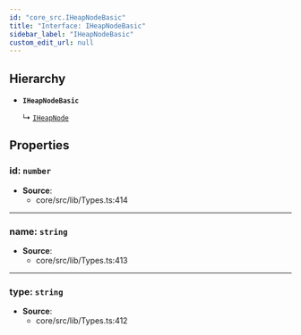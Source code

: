 ```yaml
---
id: "core_src.IHeapNodeBasic"
title: "Interface: IHeapNodeBasic"
sidebar_label: "IHeapNodeBasic"
custom_edit_url: null
---
```


## Hierarchy

- **`IHeapNodeBasic`**

  ↳ [`IHeapNode`](core_src.IHeapNode.md)

## Properties

### <a id="id" name="id"></a> **id**: `number`

 * **Source**:
    * core/src/lib/Types.ts:414

___

### <a id="name" name="name"></a> **name**: `string`

 * **Source**:
    * core/src/lib/Types.ts:413

___

### <a id="type" name="type"></a> **type**: `string`

 * **Source**:
    * core/src/lib/Types.ts:412
